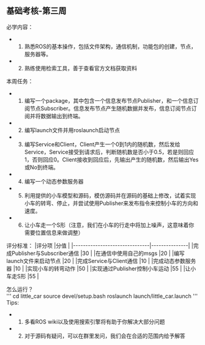 ## 基础考核-第三周
必学内容：
- 1. 熟悉ROS的基本操作，包括文件架构，通信机制，功能包的创建，节点，服务器等。
- 2. 熟练使用检索工具，善于查看官方文档获取资料

本周任务：
- 1. 编写一个package，其中包含一个信息发布节点Publisher，和一个信息订阅节点Subscriber。信息发布节点产生随机数据并发布，信息订阅节点订阅并将数据输出到终端。
- 2. 编写launch文件并用roslaunch启动节点
- 3. 编写Service和Client，Client产生一个0到1内的随机数，然后发给Service，Service接受到请求后，判断随机数是否小于0.5，若是则回应 1，否则回应0。Client接收到回应后，先输出产生的随机数，然后输出Yes或No到终端。
- 4. 编写一个动态参数服务器
- 5. 利用提供的小车模型和源码，模仿源码并在源码的基础上修改，试着实现小车的转弯、停止，并尝试使用Publisher来发布指令来控制小车的方向和速度。
- 6. 让小车走一个S形（注意，我们在小车的行走中将加上噪声，这意味着你需要位置信息来做调整）

评分标准：
|评分项       				  	|分值           |
|-------------------------------|---------------|
|完成Publisher与Subscriber通信	|30				|
|在通信中使用自己的msgs			|20				|
|编写launch文件来启动节点		|20				|
|完成Service与Client通信		|10				|
|完成动态参数服务器				|10				|
|实现小车的转弯动作				|50				|
|实现通过Publisher控制小车运动	|55				|
|让小车走S形					|55				|

怎么运行？  
'''
cd little_car
source devel/setup.bash
roslaunch launch/little_car.launch
'''
Tips:
- 1. 多看ROS wiki以及使用搜索引擎将有助于你解决大部分问题
- 2. 对于源码有疑问，可以在群里发问，我们会在合适的范围内给予解答

 
